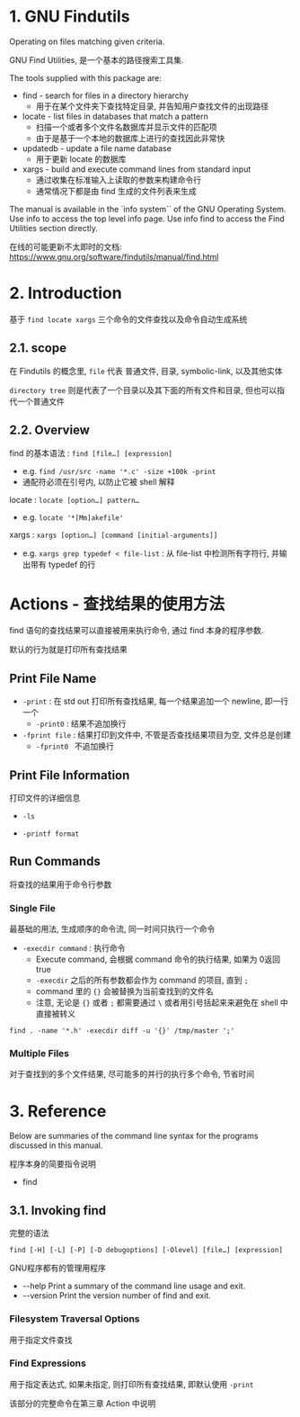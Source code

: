 # 1. GNU Findutils

Operating on files matching given criteria.

GNU Find Utilities, 是一个基本的路径搜索工具集. 

The tools supplied with this package are:
* find - search for files in a directory hierarchy
  * 用于在某个文件夹下查找特定目录, 并告知用户查找文件的出现路径
* locate - list files in databases that match a pattern
  * 扫描一个或者多个文件名数据库并显示文件的匹配项
  * 由于是基于一个本地的数据库上进行的查找因此非常快
* updatedb - update a file name database
  * 用于更新 locate 的数据库
* xargs - build and execute command lines from standard input
  * 通过收集在标准输入上读取的参数来构建命令行
  * 通常情况下都是由 find 生成的文件列表来生成


The manual is available in the `info system`` of the GNU Operating System. Use info to access the top level info page. Use info find to access the Find Utilities section directly. 

在线的可能更新不太即时的文档: https://www.gnu.org/software/findutils/manual/find.html


# 2. Introduction

基于 `find locate xargs` 三个命令的文件查找以及命令自动生成系统  

## 2.1. scope

在 Findutils 的概念里, `file` 代表 普通文件, 目录, symbolic-link, 以及其他实体  

`directory tree` 则是代表了一个目录以及其下面的所有文件和目录, 但也可以指代一个普通文件  

## 2.2. Overview


find 的基本语法 : `find [file…] [expression]`
* e.g. `find /usr/src -name '*.c' -size +100k -print`
* 通配符必须在引号内, 以防止它被 shell 解释

locate : `locate [option…] pattern…`
* e.g. `locate '*[Mm]akefile'`

xargs : `xargs [option…] [command [initial-arguments]]`
* e.g. `xargs grep typedef < file-list` :  从 file-list 中检测所有字符行, 并输出带有 typedef 的行


# Actions - 查找结果的使用方法

find 语句的查找结果可以直接被用来执行命令, 通过 find 本身的程序参数.

默认的行为就是打印所有查找结果

## Print File Name

* `-print`          : 在 std out 打印所有查找结果, 每一个结果追加一个 newline, 即一行一个
  * `-print0` : 结果不追加换行
* `-fprint file`    : 结果打印到文件中, 不管是否查找结果项目为空, 文件总是创建
  * `-fprint0 ` 不追加换行


## Print File Information

打印文件的详细信息

* `-ls` 

* `-printf format`

## Run Commands

将查找的结果用于命令行参数


### Single File

最基础的用法, 生成顺序的命令流, 同一时间只执行一个命令

* `-execdir command` : 执行命令
  * Execute command, 会根据 command 命令的执行结果, 如果为 0返回 true
  * `-execdir` 之后的所有参数都会作为 command 的项目, 直到 `;`
  * command 里的 `{}` 会被替换为当前查找到的文件名
  * 注意, 无论是 `{}` 或者 `;` 都需要通过 `\` 或者用引号括起来来避免在 shell 中直接被转义

`find . -name '*.h' -execdir diff -u '{}' /tmp/master ';'`


### Multiple Files

对于查找到的多个文件结果, 尽可能多的并行的执行多个命令, 节省时间



# 3. Reference

Below are summaries of the command line syntax for the programs discussed in this manual. 

程序本身的简要指令说明 
* find

## 3.1. Invoking find

完整的语法    

`find [-H] [-L] [-P] [-D debugoptions] [-Olevel] [file…] [expression]`

GNU程序都有的管理用程序  
* --help
    Print a summary of the command line usage and exit. 
* --version
    Print the version number of find and exit. 

### Filesystem Traversal Options

用于指定文件查找

### Find Expressions

用于指定表达式, 如果未指定, 则打印所有查找结果, 即默认使用 `-print`

该部分的完整命令在第三章 Action 中说明



